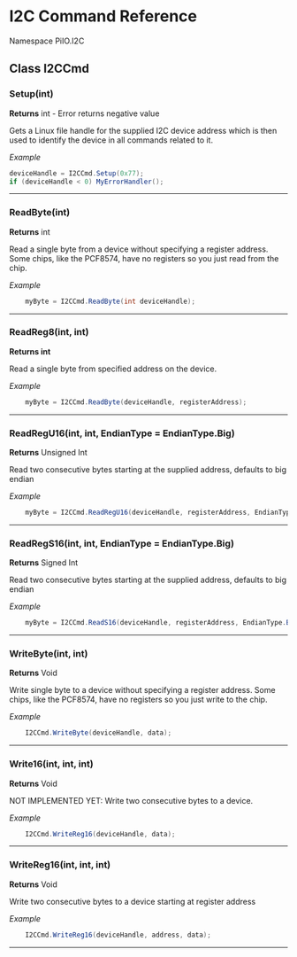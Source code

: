 # I2C Command Reference #

Namespace PiIO.I2C

## Class I2CCmd ##

### Setup(int) ###
**Returns** int - Error returns negative value

 Gets a Linux file handle for the supplied I2C device address which is then used to identify the device in all commands related to it.
 
_Example_
```C#
deviceHandle = I2CCmd.Setup(0x77);
if (deviceHandle < 0) MyErrorHandler();
```
-----
### ReadByte(int) ###
**Returns** int

Read a single byte from a device without specifying a register address. Some chips, like the PCF8574, have no registers so you just read from the chip.

_Example_
```C#
	myByte = I2CCmd.ReadByte(int deviceHandle);
```
-----
### ReadReg8(int, int) ###
**Returns int**

Read a single byte from specified address on the device.

_Example_
```C#
	myByte = I2CCmd.ReadByte(deviceHandle, registerAddress);
```
-----
### ReadRegU16(int, int, EndianType = EndianType.Big) ###
**Returns** Unsigned Int

Read two consecutive bytes starting at the supplied address, defaults to big endian

_Example_
```C#
	myByte = I2CCmd.ReadRegU16(deviceHandle, registerAddress, EndianType.BigEndian);
```
-----
### ReadRegS16(int, int, EndianType = EndianType.Big) ###
**Returns** Signed Int

Read two consecutive bytes starting at the supplied address, defaults to big endian

_Example_
```C#
	myByte = I2CCmd.ReadS16(deviceHandle, registerAddress, EndianType.BigEndian);
```
-----
### WriteByte(int, int) ###
**Returns** Void

Write single byte to a device without specifying a register address. Some chips, like the PCF8574, have no registers so you just write to the chip.

_Example_
```C#
	I2CCmd.WriteByte(deviceHandle, data);
```
-----
### Write16(int, int, int) ###
**Returns** Void

NOT IMPLEMENTED YET: Write two consecutive bytes to a device.

_Example_
```C#
	I2CCmd.WriteReg16(deviceHandle, data);
```
-----
### WriteReg16(int, int, int) ###
**Returns** Void

Write two consecutive bytes to a device starting at register address

_Example_
```C#
	I2CCmd.WriteReg16(deviceHandle, address, data);
```
-----
